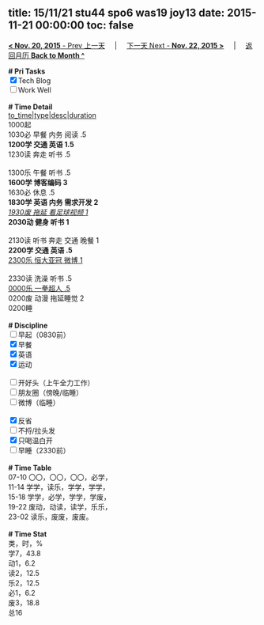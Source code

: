 title: 15/11/21 stu44 spo6 was19 joy13
date: 2015-11-21 00:00:00
toc: false
---
[**< Nov. 20, 2015** - Prev 上一天](/lifelogs/2015/11/d20.html) &nbsp; &nbsp; | &nbsp; &nbsp; [下一天 Next - **Nov. 22, 2015 >**](/lifelogs/2015/11/d22.html) &nbsp; &nbsp; |  &nbsp; &nbsp; [返回月历 **Back to Month ^**](/lifelogs/2015/11/index.html)
<br/><div><b># Pri Tasks</b></div><div><input checked="true" type="checkbox"/>Tech Blog</div><div><input type="checkbox"/>Work Well</div><div><br/></div><div><b># Time Detail</b></div><div><u>to_time|type|desc|duration</u></div><div>1000起</div><div>1030必 早餐 内务 阅读 .5</div><div><b>1200学 交通 英语 1.5</b></div><div>1230读 奔走 听书 .5</div><div><br/></div><div>1300乐 午餐 听书 .5</div><div><b>1600学 博客编码 3</b></div><div>1630必 休息 .5</div><div><b>1830学 英语 内务 需求开发 2</b></div><div><u><i>1930废 拖延 看足球视频 1</i></u></div><div><b>2030动 健身 听书 1</b></div><div><br/></div><div>2130读 听书 奔走 交通 晚餐 1</div><div><b>2200学 交通 英语 .5</b></div><div><u>2300乐 恒大亚冠 微博 1</u></div><div><br/></div><div>2330读 洗澡 听书 .5</div><div><u>0000乐 一拳超人 .5</u></div><div>0200废 动漫 拖延睡觉 2</div><div>0200睡</div><div><br/></div><div><b># Discipline</b></div><div><input type="checkbox"/>早起（0830前）</div><div><input checked="true" type="checkbox"/>早餐</div><div><input checked="true" type="checkbox"/>英语</div><div><input checked="true" type="checkbox"/>运动</div><div><br/></div><div><input type="checkbox"/>开好头（上午全力工作）</div><div><input type="checkbox"/>朋友圈（傍晚/临睡）</div><div><input type="checkbox"/>微博（临睡）</div><div><br/></div><div><input checked="true" type="checkbox"/>反省</div><div><input type="checkbox"/>不捋/拉头发</div><div><input checked="true" type="checkbox"/>只喝温白开</div><div><input type="checkbox"/>早睡（2330前）</div><div><br/></div><div><b># Time Table</b></div><div>07-10 〇〇，〇〇，〇〇，必学，</div><div>11-14 学学，读乐，学学，学学，</div><div>15-18 学学，必学，学学，学废，</div><div>19-22 废动，动读，读学，乐乐，</div><div>23-02 读乐，废废，废废。</div><div><br/></div><div><b># Time Stat</b></div><div>类，时，%</div><div>学7，43.8</div><div>动1，6.2</div><div>读2，12.5</div><div>乐2，12.5</div><div>必1，6.2</div><div>废3，18.8</div><div>总16</div>